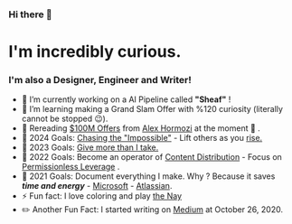 ### Hi there 👋

# I'm incredibly curious.

### I'm also a Designer, Engineer and Writer!

- 🔭 I’m currently working on a AI Pipeline called **"Sheaf"** !
- 🌱 I’m learning making a Grand Slam Offer with %120 curiosity (literally cannot be stopped 😉).
- :closed_book: Rereading [$100M Offers](https://www.amazon.com/100M-Offers-People-Stupid-Saying-ebook/dp/B099QVG1H8) from [Alex Hormozi](https://www.youtube.com/@AlexHormozi) at the moment :eyes: .
- 🌌 2024 Goals: [Chasing the "Impossible"](https://www.youtube.com/shorts/g4J63BEOwz4) - Lift others as you [rise.](https://raw.githubusercontent.com/kantarcise/notebook/master/Success/Spirit/liftothersasyourise.jpg)
- 💭 2023 Goals: [Give more than I take.](https://youtu.be/Bs3bGo1vWOs?t=4413)
- 🌠 2022 Goals: Become an operator of [Content Distribution](https://www.garyvaynerchuk.com/the-garyvee-content-strategy-how-to-grow-and-distribute-your-brands-social-media-content/) - Focus on [Permissionless Leverage](https://uploads-ssl.webflow.com/5f4c1c4bc17267761b21d253/5fb4419bfc914f793f1717bf_6-leverage-o-matic.png) . 
- 🥅 2021 Goals: Document everything I make. Why ? Because it saves ***time and energy*** - [Microsoft](https://www.microsoft.com/en-us/microsoft-365/business-insights-ideas/resources/why-process-documentation-is-crucial-to-your-business) - [Atlassian](https://www.atlassian.com/work-management/documentation/importance-of-documentation).
- ⚡ Fun fact: I love coloring and play [the Nay](http://www.instrumentsoftheworld.com/instrument/129-Nay.html)
- ✏️ Another Fun Fact: I started writing on [Medium](https://sezaiburakkantarci.medium.com/) at October 26, 2020.

<br />


